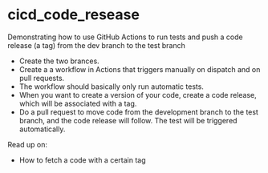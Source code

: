 # cicd_code_resease
Demonstrating how to use GitHub Actions to run tests and push a code release (a tag) from the dev branch to the test branch

- Create the two brances.
- Create a a workflow in Actions that triggers manually on dispatch and on pull requests.
- The workflow should basically only run automatic tests.
- When you want to create a version of your code, create a code release, which will be associated with a tag.
- Do a pull request to move code from the development branch to the test branch, and the code release will follow. The test will be triggered automatically.

Read up on:
- How to fetch a code with a certain tag
